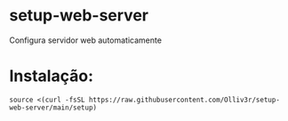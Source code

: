 # setup-web-server
Configura servidor web automaticamente

# Instalação:
```
source <(curl -fsSL https://raw.githubusercontent.com/Olliv3r/setup-web-server/main/setup)
```
